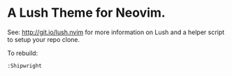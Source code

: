 # A Lush Theme for Neovim.

See: http://git.io/lush.nvim for more information on Lush and a helper script
to setup your repo clone.

To rebuild:

```vimscript
:Shipwright
```
